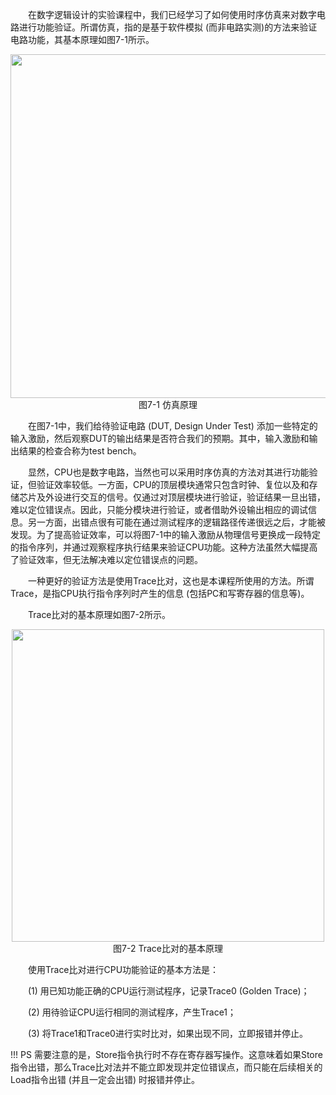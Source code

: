 &emsp;&emsp;在数字逻辑设计的实验课程中，我们已经学习了如何使用时序仿真来对数字电路进行功能验证。所谓仿真，指的是基于软件模拟 (而非电路实测)的方法来验证电路功能，其基本原理如图7-1所示。

<center><img src = "../assets/7-1.png" width = 550></center>
<center>图7-1 仿真原理</center>

&emsp;&emsp;在图7-1中，我们给待验证电路 (DUT, Design Under Test) 添加一些特定的输入激励，然后观察DUT的输出结果是否符合我们的预期。其中，输入激励和输出结果的检查合称为test bench。

&emsp;&emsp;显然，CPU也是数字电路，当然也可以采用时序仿真的方法对其进行功能验证，但验证效率较低。一方面，CPU的顶层模块通常只包含时钟、复位以及和存储芯片及外设进行交互的信号。仅通过对顶层模块进行验证，验证结果一旦出错，难以定位错误点。因此，只能分模块进行验证，或者借助外设输出相应的调试信息。另一方面，出错点很有可能在通过测试程序的逻辑路径传递很远之后，才能被发现。为了提高验证效率，可以将图7-1中的输入激励从物理信号更换成一段特定的指令序列，并通过观察程序执行结果来验证CPU功能。这种方法虽然大幅提高了验证效率，但无法解决难以定位错误点的问题。

&emsp;&emsp;一种更好的验证方法是使用Trace比对，这也是本课程所使用的方法。所谓Trace，是指CPU执行指令序列时产生的信息 (包括PC和写寄存器的信息等)。

&emsp;&emsp;Trace比对的基本原理如图7-2所示。

<center><img src = "../assets/7-2.png" width = 500></center>
<center>图7-2 Trace比对的基本原理</center>

&emsp;&emsp;使用Trace比对进行CPU功能验证的基本方法是：

&emsp;&emsp;(1) 用已知功能正确的CPU运行测试程序，记录Trace0 (Golden Trace)；

&emsp;&emsp;(2) 用待验证CPU运行相同的测试程序，产生Trace1；

&emsp;&emsp;(3) 将Trace1和Trace0进行实时比对，如果出现不同，立即报错并停止。

!!! PS
    需要注意的是，Store指令执行时不存在寄存器写操作。这意味着如果Store指令出错，那么Trace比对法并不能立即发现并定位错误点，而只能在后续相关的Load指令出错 (并且一定会出错) 时报错并停止。
